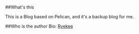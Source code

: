 ##What's this

This is a Blog based on Pelican, and it's a backup blog for me.

##Who is the author
Bio: [Ryekee](http://aboutme.ryekee.com)
